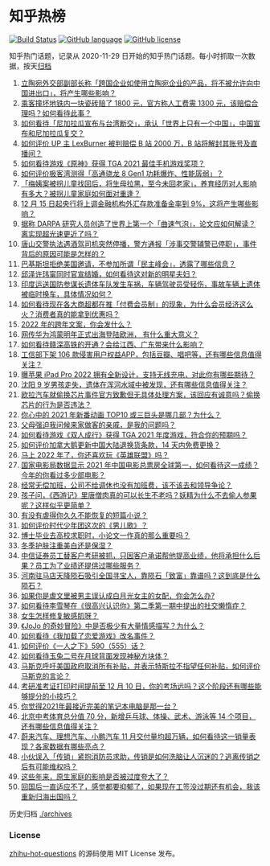 # 知乎热榜
[![Build Status](https://github.com/ToWeLong/zhihu-hot-questions/workflows/CI/badge.svg)](https://github.com/ToWeLong/zhihu-hot-questions/actions)
[![GitHub language](https://img.shields.io/badge/language-golang-orange.svg)](https://golang.org/)
[![GitHub license](https://img.shields.io/github/license/ToWeLong/zhihu-hot-questions)](https://github.com/ToWeLong/zhihu-hot-questions/blob/main/LICENSE)

知乎热门话题，记录从 2020-11-29 日开始的知乎热门话题。每小时抓取一次数据，按天[归档](./archives)

<!-- BEGIN -->

1. [立陶宛外交部副部长称「跨国企业如使用立陶宛企业的产品，将不被允许向中国进出口」，将产生哪些影响？](https://www.zhihu.com/question/504907694)
1. [乘客撞坏地铁内一块瓷砖赔了 1800 元，官方称人工费需 1300 元，该赔偿合理吗？如何看待此事？](https://www.zhihu.com/question/504489478)
1. [如何看待「尼加拉瓜宣布与台湾断交」，承认「世界上只有一个中国」，中国宣布和尼加拉瓜复交？](https://www.zhihu.com/question/504963373)
1. [如何评价 UP 主 LexBurner 被判赔偿 B 站 2000 万，B 站将解封其账号及直播间？](https://www.zhihu.com/question/504894744)
1. [如何看待游戏《原神》获得 TGA 2021 最佳手机游戏奖项？](https://www.zhihu.com/question/504998384)
1. [如何评价极客湾测得「高通骁龙 8 Gen1 功耗爆炸、性能孱弱」？](https://www.zhihu.com/question/504913075)
1. [「梅姨案被拐儿童找回后，将生母拉黑，至今未回老家」，养育经历对人影响有多大？被拐儿童家庭如何面对重逢？](https://www.zhihu.com/question/504440157)
1. [12 月 15 日起央行将上调金融机构外汇存款准备金率到 9%，这将产生哪些影响？](https://www.zhihu.com/question/504912435)
1. [据称 DARPA 研究人员创造了世界上第一个「曲速气泡」，论文应如何解读？离实现超光速更近了吗？](https://www.zhihu.com/question/504600302)
1. [唐山交警执法遇酒驾司机突然停播，警方通报「涉事交警辅警已停职」，事件背后的原因可能是怎样的？](https://www.zhihu.com/question/504836167)
1. [巴基斯坦拒绝美国邀请，不参加所谓「民主峰会」，透露了哪些信息？](https://www.zhihu.com/question/504864501)
1. [邱泽许玮甯同时官宣结婚，如何看待这对新的明星夫妇？](https://www.zhihu.com/question/505019683)
1. [印度运送国防参谋长遗体车队发生车祸，车辆驾驶员受轻伤，事故车辆上遗体被临时换车，具体情况如何？](https://www.zhihu.com/question/505013848)
1. [如何看待现在各大商超都在推「付费会员制」的现象，为什么会员经济这么火？消费者真的能拿到优惠吗？](https://www.zhihu.com/question/504598452)
1. [2022 年的跨年文案，你会发什么？](https://www.zhihu.com/question/504151223)
1. [网传华为鸿蒙明年正式出海登陆欧洲， 有什么重大意义？](https://www.zhihu.com/question/504414610)
1. [如何看待赣深高铁的开通？会给江西、广东带来什么影响？](https://www.zhihu.com/question/502516429)
1. [工信部下架 106 款侵害用户权益APP，包括豆瓣、唱吧等，还有哪些信息值得关注？](https://www.zhihu.com/question/504860051)
1. [曝苹果 iPad Pro 2022 拥有全新设计，支持无线充电，对此你有哪些期待？](https://www.zhihu.com/question/503989738)
1. [沈阳 9 岁男孩走失，遗体在浑河水域中被发现，还有哪些信息值得关注？](https://www.zhihu.com/question/505036844)
1. [欧拉汽车就偷换芯片事件官方致歉但无具体处理方案，该回应有诚意吗？偷换芯片的行为是否违法？](https://www.zhihu.com/question/504518127)
1. [你心中的 2021 年新番动画 TOP10 或三巨头是哪几部？为什么？](https://www.zhihu.com/question/499718048)
1. [父母强迫我问候来家做客的亲戚，是我的问题吗？](https://www.zhihu.com/question/412092397)
1. [如何看待游戏《双人成行》获得 TGA 2021 年度游戏，符合你的预期吗？](https://www.zhihu.com/question/505033494)
1. [如何评价加拿大鹅更新中国大陆退换货条款，14 天内免费更换？](https://www.zhihu.com/question/504896027)
1. [马上 2022 年了，你还喜欢玩《英雄联盟》吗？](https://www.zhihu.com/question/502878634)
1. [国家电影局数据显示 2021 年中国电影总票房全球第一，如何看待这一成绩？今年的你看过多少部电影？](https://www.zhihu.com/question/504765215)
1. [经常无偿加班，公司不给调休也没有加班费，该不该去和领导争论？](https://www.zhihu.com/question/498459884)
1. [孩子问，《西游记》里唐僧肉真的可以长生不老吗？妖精为什么不去偷人参果呢？这样似乎更简单？](https://www.zhihu.com/question/504205186)
1. [有没有虐得你久久不能恢复的短篇小说？](https://www.zhihu.com/question/355535928)
1. [如何评价时代少年团这次的《男儿歌》？](https://www.zhihu.com/question/504992720)
1. [博士毕业去高校求职时，小论文一作真的那么重要吗？](https://www.zhihu.com/question/502999336)
1. [冬季护肤注重美白还是保湿？](https://www.zhihu.com/question/500938541)
1. [中信证券员工替客户考研被抓，只因客户承诺帮他提高业绩，他将承担什么后果？员工为了业绩还提供过哪些服务？](https://www.zhihu.com/question/504720471)
1. [河南驻马店天降陨石吸引全国寻宝人，靠陨石「致富」靠谱吗？这到底是什么陨石？](https://www.zhihu.com/question/504686527)
1. [如果你是虐文里被男主误认成白月光女主的女配，你会怎么办?](https://www.zhihu.com/question/406492131)
1. [如何看待李雪琴在《很高兴认识你》第二季第一期中提出的社交懒惰症？](https://www.zhihu.com/question/504702909)
1. [女生怎样修复敏感肌呀？](https://www.zhihu.com/question/499939863)
1. [《JoJo 的奇妙冒险》中是否极少有大量情感描写？为什么？](https://www.zhihu.com/question/358670864)
1. [如何看待《我加载了恋爱游戏》改名事件？](https://www.zhihu.com/question/504416445)
1. [如何评价《一人之下》590（555）话？](https://www.zhihu.com/question/504948374)
1. [如何看待玉兔二号在月球背面发现神秘方块体？](https://www.zhihu.com/question/504263311)
1. [马斯克呼吁美国政府取消所有补贴，并表示特斯拉不指望任何补贴，如何评价马斯克的言论？](https://www.zhihu.com/question/504234657)
1. [考研准考证打印时间提前至 12 月 10 日，你的考场远吗？这个阶段还有哪些能够提分的小技巧？](https://www.zhihu.com/question/504904831)
1. [你觉得2021年最接近完美的笔记本电脑是那一台？](https://www.zhihu.com/question/504691258)
1. [北京中考体育总分值 70 分，新增乒乓球、体操、武术、游泳等 14 个项目，还有哪些信息值得关注？](https://www.zhihu.com/question/504717186)
1. [蔚来汽车、理想汽车、小鹏汽车 11 月交付量均超万辆，如何看待这一销量表现？各家数据有哪些亮点？](https://www.zhihu.com/question/503020751)
1. [小伙误入「传销」紧抱消防员求助，传销是如何洗脑让人沉迷的？逃离传销之后有可能维权吗？](https://www.zhihu.com/question/504063451)
1. [这些年来，原生家庭的影响是否被过度夸大了？](https://www.zhihu.com/question/465550203)
1. [回国后一直适应不了，感觉都要抑郁了，如果现在工签没过期还有机会，我该重新归海出国吗？](https://www.zhihu.com/question/504148469)

<!-- END -->

历史归档 [./archives](./archives)


### License
[zhihu-hot-questions](https://github.com/towelong/zhihu-hot-questions) 的源码使用 MIT License 发布。